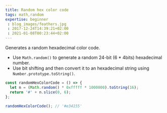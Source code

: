 ```yaml
---
title: Random hex color code
tags: math,random
expertise: beginner
 : blog_images/feathers.jpg
 : 2017-12-24T14:39:21+02:00
 : 2021-01-08T00:23:44+02:00
---
```


Generates a random hexadecimal color code.

- Use `Math.random()` to generate a random 24-bit (6 * 4bits) hexadecimal number.
- Use bit shifting and then convert it to an hexadecimal string using `Number.prototype.toString()`.

```js
const randomHexColorCode = () => {
  let n = (Math.random() * 0xfffff * 1000000).toString(16);
  return '#' + n.slice(0, 6);
};
```

```js
randomHexColorCode(); // '#e34155'
```
